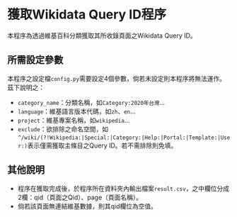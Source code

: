 # 獲取Wikidata Query ID程序
本程序為透過維基百科分類獲取其所收錄頁面之Wikidata Query ID。

## 所需設定參數
本程序之設定檔`config.py`需要設定4個參數，倘若未設定則本程序將無法運作。茲下說明之：
* `category_name`：分類名稱，如`Category:2020年台灣`...
* `language`：維基語言版本代碼，如`zh`、`en`...
* `project`：維基專案名稱，如`wikipedia`...
* `exclude`：欲排除之命名空間，如`^/wiki/(?!Wikipedia:|Special:|Category:|Help:|Portal:|Template:|User:)`表示僅需獲取主條目之Query ID。若不需排除則免填。

## 其他說明
* 程序在獲取完成後，於程序所在資料夾內輸出檔案`result.csv`，之中欄位分成2欄：qid（頁面之Qid）、page（頁面名稱）。
* 倘若該頁面無連結維基數據，則其qid欄位為空值。
